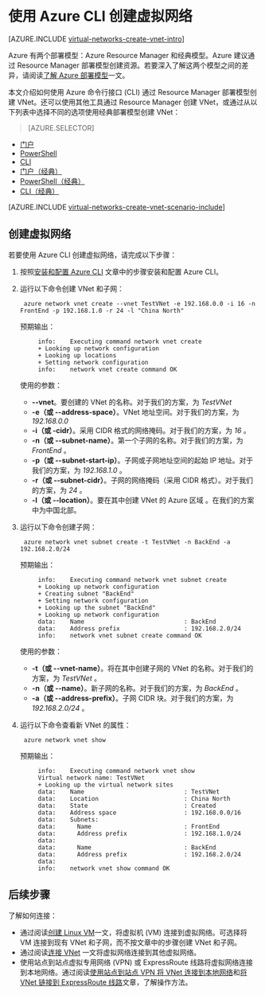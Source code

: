 <properties
    pageTitle="使用 Azure CLI 创建虚拟网络 | Azure"
    description="了解如何使用 Azure CLI 创建虚拟网络 | Resource Manager。"
    services="virtual-network"
    documentationcenter=""
    author="jimdial"
    manager="carmonm"
    editor=""
    tags="azure-resource-manager" />  

<tags
    ms.assetid="75966bcc-0056-4667-8482-6f08ca38e77a"
    ms.service="virtual-network"
    ms.devlang="na"
    ms.topic="article"
    ms.tgt_pltfrm="na"
    ms.workload="infrastructure-services"
    ms.date="03/15/2016"
    wacn.date="12/26/2016"
    ms.author="jdial" />  


# 使用 Azure CLI 创建虚拟网络

[AZURE.INCLUDE [virtual-networks-create-vnet-intro](../../includes/virtual-networks-create-vnet-intro-include.md)]

Azure 有两个部署模型：Azure Resource Manager 和经典模型。Azure 建议通过 Resource Manager 部署模型创建资源。若要深入了解这两个模型之间的差异，请阅读[了解 Azure 部署模型](/documentation/articles/resource-manager-deployment-model/)一文。
 
本文介绍如何使用 Azure 命令行接口 (CLI) 通过 Resource Manager 部署模型创建 VNet。还可以使用其他工具通过 Resource Manager 创建 VNet，或通过从以下列表中选择不同的选项使用经典部署模型创建 VNet：
> [AZURE.SELECTOR]
- [门户](/documentation/articles/virtual-networks-create-vnet-arm-pportal/)
- [PowerShell](/documentation/articles/virtual-networks-create-vnet-arm-ps/)
- [CLI](/documentation/articles/virtual-networks-create-vnet-arm-cli/)
- [门户（经典）](/documentation/articles/virtual-networks-create-vnet-classic-pportal/)
- [PowerShell（经典）](/documentation/articles/virtual-networks-create-vnet-classic-netcfg-ps/)
- [CLI（经典）](/documentation/articles/virtual-networks-create-vnet-classic-cli/)

[AZURE.INCLUDE [virtual-networks-create-vnet-scenario-include](../../includes/virtual-networks-create-vnet-scenario-include.md)]

## 创建虚拟网络

若要使用 Azure CLI 创建虚拟网络，请完成以下步骤：

1. 按照[安装和配置 Azure CLI](/documentation/articles/xplat-cli-install/) 文章中的步骤安装和配置 Azure CLI。

2. 运行以下命令创建 VNet 和子网：

        azure network vnet create --vnet TestVNet -e 192.168.0.0 -i 16 -n FrontEnd -p 192.168.1.0 -r 24 -l "China North"

    预期输出：
   
            info:    Executing command network vnet create
            + Looking up network configuration
            + Looking up locations
            + Setting network configuration
            info:    network vnet create command OK

	使用的参数：

   * **--vnet**。要创建的 VNet 的名称。对于我们的方案，为 *TestVNet*
   * **-e（或 --address-space）**。VNet 地址空间。对于我们的方案，为 *192.168.0.0*
   * **-i（或 -cidr）**。采用 CIDR 格式的网络掩码。对于我们的方案，为 *16* 。
   * **-n（或 --subnet-name）**。第一个子网的名称。对于我们的方案，为 *FrontEnd* 。
   * **-p（或 --subnet-start-ip）**。子网或子网地址空间的起始 IP 地址。对于我们的方案，为 *192.168.1.0* 。
   * **-r（或 --subnet-cidr）**。子网的网络掩码（采用 CIDR 格式）。对于我们的方案，为 *24* 。
   * **-l（或 --location）**。要在其中创建 VNet 的 Azure 区域 。在我们的方案中为中国北部。
3. 运行以下命令创建子网：

        azure network vnet subnet create -t TestVNet -n BackEnd -a 192.168.2.0/24

    预期输出：

            info:    Executing command network vnet subnet create
            + Looking up network configuration
            + Creating subnet "BackEnd"
            + Setting network configuration
            + Looking up the subnet "BackEnd"
            + Looking up network configuration
            data:    Name                            : BackEnd
            data:    Address prefix                  : 192.168.2.0/24
            info:    network vnet subnet create command OK

	使用的参数：

   * **-t（或 --vnet-name）**。将在其中创建子网的 VNet 的名称。对于我们的方案，为 *TestVNet* 。
   * **-n（或 --name）**。新子网的名称。对于我们的方案，为 *BackEnd* 。
   * **-a（或 --address-prefix）**。子网 CIDR 块。对于我们的方案，为 *192.168.2.0/24* 。
4. 运行以下命令查看新 VNet 的属性：

        azure network vnet show

    预期输出：
   
            info:    Executing command network vnet show
            Virtual network name: TestVNet
            + Looking up the virtual network sites
            data:    Name                            : TestVNet
            data:    Location                        : China North
            data:    State                           : Created
            data:    Address space                   : 192.168.0.0/16
            data:    Subnets:
            data:      Name                          : FrontEnd
            data:      Address prefix                : 192.168.1.0/24
            data:
            data:      Name                          : BackEnd
            data:      Address prefix                : 192.168.2.0/24
            data:
            info:    network vnet show command OK

## 后续步骤

了解如何连接：

- 通过阅读[创建 Linux VM](/documentation/articles/virtual-machines-linux-quick-create-cli/)一文，将虚拟机 (VM) 连接到虚拟网络。可选择将 VM 连接到现有 VNet 和子网，而不按文章中的步骤创建 VNet 和子网。
- 通过阅读[连接 VNet](/documentation/articles/vpn-gateway-howto-vnet-vnet-resource-manager-portal/) 一文将虚拟网络连接到其他虚拟网络。
- 使用站点到站点虚拟专用网络 (VPN) 或 ExpressRoute 线路将虚拟网络连接到本地网络。通过阅读[使用站点到站点 VPN 将 VNet 连接到本地网络](/documentation/articles/vpn-gateway-howto-multi-site-to-site-resource-manager-portal/)和[将 VNet 链接到 ExpressRoute 线路](/documentation/articles/expressroute-howto-linkvnet-portal-resource-manager/)文章，了解操作方法。

<!---HONumber=Mooncake_1219_2016-->